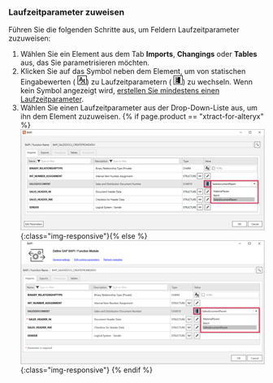 
### Laufzeitparameter zuweisen

Führen Sie die folgenden Schritte aus, um Feldern Laufzeitparameter zuzuweisen:

1. Wählen Sie ein Element aus dem Tab **Imports**, **Changings** oder **Tables** aus, das Sie parametrisieren möchten. 
2. Klicken Sie auf das Symbol neben dem Element, um von statischen Eingabewerten ( ![Assign parameters](/img/content/icons/runtime-parameters-static.png)) zu Laufzeitparametern ( ![Assign parameters](/img/content/icons/runtime-parameters-dynamic.png)) zu wechseln.
Wenn kein Symbol angezeigt wird, [erstellen Sie mindestens einen Laufzeitparameter](#laufzeitparameter-erstellen).
3. Wählen Sie einen Laufzeitparameter aus der Drop-Down-Liste aus, um ihn dem Element zuzuweisen.
{% if page.product == "xtract-for-alteryx" %}![Assign parameters](/img/content/xfa/XfA-BAPI-Runtime-Parameters.png){:class="img-responsive"}{% else %}![Assign parameters](/img/content/BAPI-Runtime-Parameters.png){:class="img-responsive"} {% endif %}
